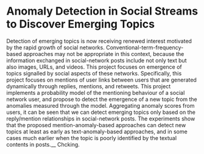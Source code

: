 # Anomaly Detection in Social Streams to Discover Emerging Topics
Detection of emerging topics is now receiving renewed interest motivated by the rapid growth of social networks. Conventional-term-frequency-based approaches may not be appropriate in this context, because the information exchanged in social-network posts include not only text but also images, URLs, and videos. This project focuses on emergence of topics signalled by social aspects of these networks. Specifically, this project focuses on mentions of user links between users that are generated dynamically through replies, mentions, and retweets. This project implements a probability model of the mentioning behaviour of a social network user, and propose to detect the emergence of a new topic from the anomalies measured through the model. Aggregating anomaly scores from users, it can be seen that we can detect emerging topics only based on the reply/mention relationships in social-network posts. The experiments show that the proposed mention-anomaly-based approaches can detect new topics at least as early as text-anomaly-based approaches, and in some cases much earlier when the topic is poorly identified by the textual contents in posts.__
Chcking.
